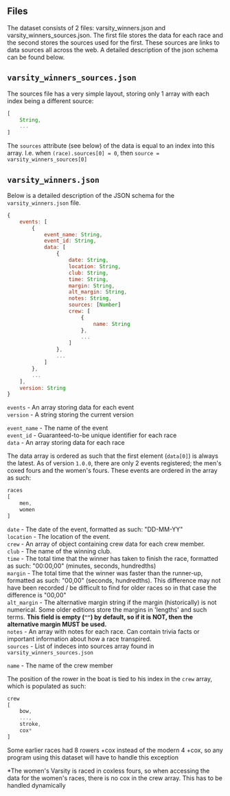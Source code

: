 ## Files

The dataset consists of 2 files: varsity_winners.json and varsity_winners_sources.json. The first file stores the data for each race and the second stores the sources used for the first. These sources are links to data sources all across the web. A detailed description of the json schema can be found below.

## `varsity_winners_sources.json`

The sources file has a very simple layout, storing only 1 array with each index being a different source:

```javascript
[
    String,
    ...
]
```

The `sources` attribute (see below) of the data is equal to an index into this array. I.e. when `(race).sources[0] = 0`, then `source = varsity_winners_sources[0]`

## `varsity_winners.json`

Below is a detailed description of the JSON schema for the `varsity_winners.json` file.

```javascript
{
    events: [
        {
            event_name: String,
            event_id: String,
            data: [
                {
                    date: String,
                    location: String,
                    club: String,
                    time: String,
                    margin: String,
                    alt_margin: String,
                    notes: String,
                    sources: [Number]
                    crew: [
                        {
                            name: String
                        },
                        ...
                    ]
                },
                ...
            ]
        },
        ...
    ],
    version: String
}
```


`events` - An array storing data for each event
<br>
`version` - A string storing the current version

`event_name` - The name of the event
<br>
`event_id` - Guaranteed-to-be unique identifier for each race
<br>
`data` - An array storing data for each race

The data array is ordered as such that the first element (`data[0]`) is always the latest. As of version `1.0.0`, there are only 2 events registered; the men's coxed fours and the women's fours. These events are ordered in the array as such:

```javascript
races
[
    men,
    women
]
```

`date` - The date of the event, formatted as such: "DD-MM-YY"
<br>
`location` - The location of the event. 
<br>
`crew` - An array of object containing crew data for each crew member.
<br>
`club` - The name of the winning club.
<br>
`time` - The total time that the winner has taken to finish the race, formatted as such: "00:00,00" (minutes, seconds, hundredths)
<br>
`margin` - The total time that the winner was faster than the runner-up, formatted as such: "00,00" (seconds, hundredths).
This difference may not have been recorded / be difficult to find for older races so in that case the difference is "00,00"
<br>
`alt_margin` - The alternative margin string if the margin (historically) is not numerical. Some older editions store the margins in 'lengths' and such terms. <b>This field is empty (`""`) by default, so if it is NOT, then the alternative margin MUST be used.</b>
<br>
`notes` - An array with notes for each race. Can contain trivia facts or important information about how a race transpired.
<br>
`sources` - List of indeces into sources array found in `varsity_winners_sources.json`

`name` - The name of the crew member

The position of the rower in the boat is tied to his index in the `crew` array, which is populated as such:
<br>
```javascript
crew
[
    bow,
    ...,
    stroke,
    cox*
]
```

Some earlier races had 8 rowers +cox instead of the modern 4 +cox, so any program using this dataset will have to handle this exception

*The women's Varsity is raced in coxless fours, so when accessing the data for the women's races, there is no cox in the crew array. This has to be handled dynamically